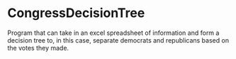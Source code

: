 # CongressDecisionTree
Program that can take in an excel spreadsheet of information and form a decision tree to, in this case, separate democrats and republicans based on the votes they made.
